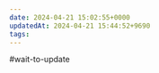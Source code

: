 ```yaml
---
date: 2024-04-21 15:02:55+0000
updatedAt: 2024-04-21 15:44:52+9690
tags: 
---
```



#wait-to-update 